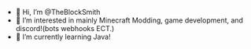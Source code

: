 - 👋 Hi, I’m @TheBlockSmith
- 👀 I’m interested in mainly Minecraft Modding, game development, and discord!(bots webhooks ECT.)
- 🌱 I’m currently learning Java!
